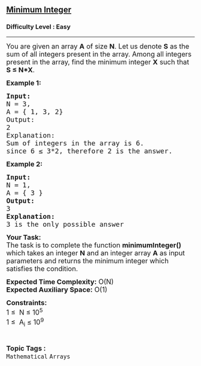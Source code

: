 <h2><a href="https://www.geeksforgeeks.org/problems/minimum-integer--170647/1?page=1&category=Mathematical&difficulty=Easy&status=unsolved&sortBy=submissions">Minimum Integer</a></h2><h3>Difficulty Level : Easy</h3><hr><div class="problems_problem_content__Xm_eO"><p><span style="font-size: 18px;">You are given an array&nbsp;<strong>A</strong>&nbsp;of size&nbsp;<strong>N</strong>. Let us denote&nbsp;<strong>S</strong>&nbsp;as the sum of all integers present in the array. Among all integers present in the array, find the minimum integer&nbsp;<strong>X</strong>&nbsp;such that <strong>S</strong><strong>&nbsp;≤ N*X</strong>.</span></p>
<p><span style="font-size: 18px;"><strong>Example 1:</strong></span></p>
<pre><span style="font-size: 18px;"><strong>Input:
</strong>N = 3,
A = { 1, 3, 2}
Output:
2
Explanation:
Sum of integers in the array is 6.
since 6 ≤ 3*2, therefore 2 is the answer.</span>
</pre>
<p><span style="font-size: 18px;"><strong>Example 2:</strong></span></p>
<pre><span style="font-size: 18px;"><strong>Input:
</strong>N = 1,
A = { 3 }
<strong>Output:
</strong>3<strong>
Explanation:
</strong>3 is the only possible answer</span></pre>
<p><span style="font-size: 18px;"><strong>Your Task:</strong><br>The task is to complete the function&nbsp;<strong>minimumInteger()</strong> which takes an&nbsp;integer&nbsp;<strong>N</strong>&nbsp;and an&nbsp;integer array&nbsp;<strong>A</strong>&nbsp;as&nbsp;input parameters&nbsp;and returns the minimum integer which satisfies the condition.</span></p>
<p><span style="font-size: 18px;"><strong>Expected Time Complexity:</strong>&nbsp;O(N)<br><strong>Expected Auxiliary Space:</strong>&nbsp;O(1)</span></p>
<p><span style="font-size: 18px;"><strong>Constraints:</strong><br>1 ≤&nbsp; N&nbsp;≤&nbsp;10<sup>5</sup><br>1&nbsp;≤&nbsp; A<sub>i</sub>&nbsp;≤&nbsp;10<sup>9</sup></span></p></div><br><p><span style=font-size:18px><strong>Topic Tags : </strong><br><code>Mathematical</code>&nbsp;<code>Arrays</code>&nbsp;